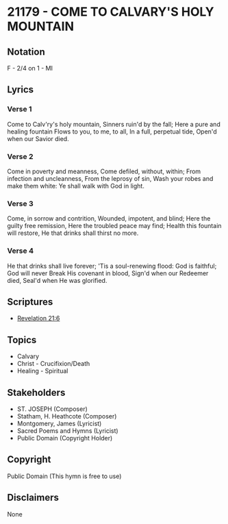 # 21179 - COME TO CALVARY'S HOLY MOUNTAIN

## Notation

F - 2/4 on 1 - MI

## Lyrics

### Verse 1

Come to Calv'ry's holy mountain, Sinners ruin'd by the fall; Here a pure and healing fountain Flows to you, to me, to all, In a full, perpetual tide, Open'd when our Savior died.

### Verse 2

Come in poverty and meanness, Come defiled, without, within; From infection and uncleanness, From the leprosy of sin, Wash your robes and make them white: Ye shall walk with God in light.

### Verse 3

Come, in sorrow and contrition, Wounded, impotent, and blind; Here the guilty free remission, Here the troubled peace may find; Health this fountain will restore, He that drinks shall thirst no more.

### Verse 4

He that drinks shall live forever; 'Tis a soul-renewing flood: God is faithful; God will never Break His covenant in blood, Sign'd when our Redeemer died, Seal'd when He was glorified.


## Scriptures

- [Revelation 21:6](https://www.biblegateway.com/passage/?search=Revelation%2021%3A6)

## Topics

- Calvary
- Christ - Crucifixion/Death
- Healing - Spiritual

## Stakeholders

- ST. JOSEPH (Composer)
- Statham, H. Heathcote (Composer)
- Montgomery, James (Lyricist)
- Sacred Poems and Hymns (Lyricist)
- Public Domain (Copyright Holder)

## Copyright

Public Domain
(This hymn is free to use)

## Disclaimers

None

